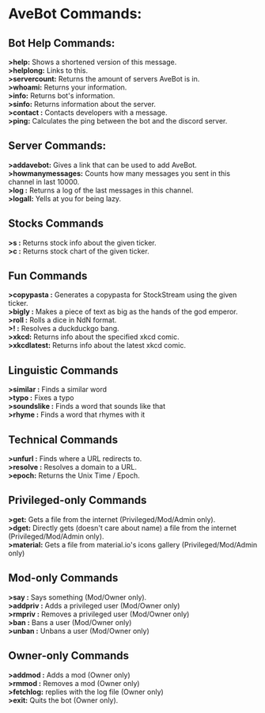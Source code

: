 # AveBot Commands:<br>

## Bot Help Commands:<br>
**>help:** Shows a shortened version of this message.<br>
**>helplong:** Links to this.<br>
**>servercount:** Returns the amount of servers AveBot is in.<br>
**>whoami:** Returns your information.<br>
**>info:** Returns bot's information.<br>
**>sinfo:** Returns information about the server.<br>
**>contact <message>:** Contacts developers with a message.<br>
**>ping:** Calculates the ping between the bot and the discord server.

## Server Commands:<br>
**>addavebot:** Gives a link that can be used to add AveBot.<br>
**>howmanymessages:** Counts how many messages you sent in this channel in last 10000.<br>
**>log <count>:** Returns a log of the last <count> messages in this channel.<br>
**>logall:** Yells at you for being lazy.<br>

## Stocks Commands<br>
**>s <ticker>:** Returns stock info about the given ticker.<br>
**>c <ticker>:** Returns stock chart of the given ticker.<br>

## Fun Commands<br>
**>copypasta <ticker>:** Generates a copypasta for StockStream using the given ticker.<br>
**>bigly <text>:** Makes a piece of text as big as the hands of the god emperor.<br>
**>roll <NdN>:** Rolls a dice in NdN format.<br>
**>!<bang> <query>:** Resolves a duckduckgo bang.<br>
**>xkcd:** Returns info about the specified xkcd comic.<br>
**>xkcdlatest:** Returns info about the latest xkcd comic.<br>

## Linguistic Commands<br>
**>similar <word or a word group>:** Finds a similar word<br>
**>typo <word or a word group>:** Fixes a typo<br>
**>soundslike <word or a word group>:** Finds a word that sounds like that<br>
**>rhyme <word or a word group>:** Finds a word that rhymes with it<br>

## Technical Commands<br>
**>unfurl <url>:** Finds where a URL redirects to.<br>
**>resolve <domain>:** Resolves a domain to a URL.<br>
**>epoch:** Returns the Unix Time / Epoch.<br>

## Privileged-only Commands<br>
**>get:** Gets a file from the internet (Privileged/Mod/Admin only).<br>
**>dget:** Directly gets (doesn't care about name) a file from the internet (Privileged/Mod/Admin only).<br>
**>material:** Gets a file from material.io's icons gallery (Privileged/Mod/Admin only)<br>

## Mod-only Commands<br>
**>say <text>:** Says something (Mod/Owner only).<br>
**>addpriv <tag as many people as you like>:** Adds a privileged user (Mod/Owner only)<br>
**>rmpriv <tag as many people as you like>:** Removes a privileged user (Mod/Owner only)<br>
**>ban <tag as many people as you like>:** Bans a user (Mod/Owner only)<br>
**>unban <tag as many people as you like>:** Unbans a user (Mod/Owner only)<br>

## Owner-only Commands<br>
**>addmod <tag as many people as you like>:** Adds a mod (Owner only)<br>
**>rmmod <tag as many people as you like>:** Removes a mod (Owner only)<br>
**>fetchlog:** replies with the log file (Owner only)<br>
**>exit:** Quits the bot (Owner only).<br>